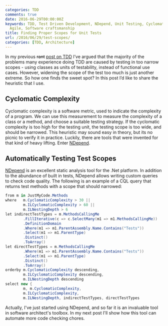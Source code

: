 ```yaml
---
categories: TDD
comments: true
date: 2016-06-29T00:00:00Z
keywords: TDD, Test Driven Development, NDepend, Unit Testing, Cyclomatic Complexity,
  Agile, Software craftsmanship
title: Finding Proper Scopes for Unit Tests
url: /2016/06/29/test-scopes/
categories: [TDD, Architecture]
---
```


In my previous <strike>rant</strike> [post on TDD](http://vladikk.com/2016/01/22/tdd-what-went-wrong/) I’ve argued that the majority of the problems many experience doing TDD are caused by testing in too narrow scopes - using classes as units of testability, instead of functional use cases. However, widening the scope of the test too much is just another extreme. So how one finds the sweet spot? In this post I’d like to share the heuristic that I use.

<!--more-->

## Cyclomatic Complexity
Cyclomatic complexity is a software metric, used to indicate the complexity of a program. We can use this measurement to measure the complexity of a class or a method, and choose a suitable testing strategy. If the cyclomatic complexity is too high for the testing unit, the testing scope is too wide, and should be narrowed. This heuristic may sound easy in theory, but its no picnic to verify it in practice. Luckily, there are tools that were invented for that kind of heavy lifting. Enter [NDepend](http://www.ndepend.com/).

## Automatically Testing Test Scopes
[NDepend](http://www.ndepend.com/) is an excellent static analysis tool for the .Net platform. In addition to the abundance of built in tests, NDepend allows writing custom queries to check code quality. The following is an example of a CQL query that returns test methods with a scope that should narrowed:

``` csharp
from m in JustMyCode.Methods
where 	m.CyclomaticComplexity > 30 ||
 	  	m.ILCyclomaticComplexity > 60 ||
	  	m.ILNestingDepth > 6
let indirectTestTypes = m.MethodsCallingMe
 		.FillIterative(c => c.SelectMany(m1 => m1.MethodsCallingMe))
		.DefinitionDomain
		.Where(m1 => m1.ParentAssembly.Name.Contains("Tests"))
		.Select(m1 => m1.ParentType)
		.Distinct()
		.ToArray()
let directTestTypes = m.MethodsCallingMe
		.Where(m1 => m1.ParentAssembly.Name.Contains("Tests"))
		.Select(m1 => m1.ParentType)
		.Distinct()
		.ToArray()
orderby m.CyclomaticComplexity descending,
		m.ILCyclomaticComplexity descending,
		m.ILNestingDepth descending
select new {
		m, m.CyclomaticComplexity, 
		m.ILCyclomaticComplexity,
		m.ILNestingDepth, indirectTestTypes, directTestTypes
```

Actually, I've just started using NDepend, and so far it is an invaluable tool in software architect's toolbox. In my next post I'll show how this tool can automate more code checking chores.